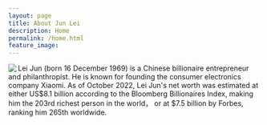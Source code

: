 ```yaml
---
layout: page
title: About Jun Lei
description: Home
permalink: /home.html
feature_image:
---
```

<html>
  <div class="row">
    <div class="col-6">
       <img align="left" src="https://i05.appmifile.com/436_operator_cn/03/11/2022/2547ff7c2ff2854f7ffc98bfe2630f63!280x344.png"/>
    </div>
    <div class="col-2">
    </div>
    <div class="col-6">
      Lei Jun (born 16 December 1969) is a Chinese billionaire entrepreneur and philanthropist. He is known for founding the consumer electronics company Xiaomi. As of October 2022, Lei Jun's net worth was estimated at either US$8.1 billion according to the Bloomberg Billionaires Index, making him the 203rd richest person in the world， or at $7.5 billion by Forbes, ranking him 265th worldwide.
    </div>
  </div>
</html>
